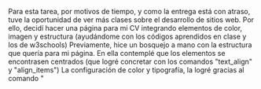 Para esta tarea, por motivos de tiempo, y como la entrega está con atraso, tuve la oportunidad de ver más clases sobre el desarrollo de sitios web.
Por ello, decidí hacer una página para mi CV integrando elementos de color, imagen y estructura (ayudándome con los códigos aprendidos en clase y los de w3schools)
Previamente, hice un bosquejo a mano con la estructura que quería para mi página. En ella contemplé que los elementos se encontrasen centrados (que logré concretar con los comandos "text_align" y "align_items")
La configuración de color y tipografía, la logré gracias al comando "<style>", donde abrí una sección completa donde introduje las paletas de colores para fondo y tipografía (extraído de w3schools), tamaños de la imagen y márgenes de CV, etc.
También, gracias a los comandos "<h>" y "<li>" pude incorporar títulos y listados en el proceso de creación del currículum (elementos pedidos para esta tarea).
Por último, integré un enlace que lleva a mi perfil de Instagram, cumpliendo con el requisito de integrar enlaces.
Link a la página web: https://bachaveztob.github.io/CVBenjaminChavez/